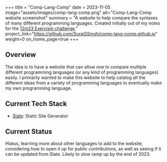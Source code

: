 +++
title = "Comp-Lang-Comp"
date = 2023-11-05
image="assets/images/comp-lang-comp.png"
alt="Comp-Lang-Comp website screenshot"
summary = "A website to help compare the syntaxes of many different programming languages. Created initially out of my notes for the <a href='https://exercism.org/challenges/12in23'>12in23 Exercism challenge</a>."
project_link="https://github.com/SurajSSingh/comp-lang-comp.github.io"
weight=0
on_home_page=true
+++
## Overview
The idea is to have a website that can allow one to compare multiple different programming languages (or any kind of programming languages) easily. I primarily wanted to make this website to help catalog all the different ideas from a variety of programming languages to eventually make my own programming language.

## Current Tech Stack
* [Slate](https://github.com/slatedocs/slate): Static Site Generator

## Current Status
Hiatus, learning more about other languages to add to the website, considering how to open it up for public contributions, as well as seeing if it can be updated from Slate. Likely to slow ramp up by the end of 2023.